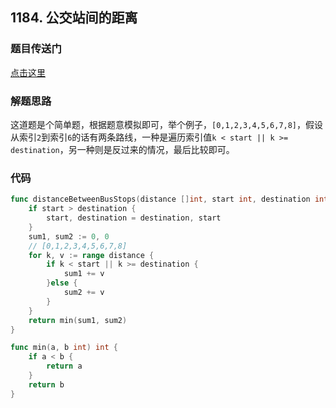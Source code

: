 ## 1184. 公交站间的距离

### 题目传送门

[点击这里](https://leetcode.cn/problems/distance-between-bus-stops/)

### 解题思路

这道题是个简单题，根据题意模拟即可，举个例子，`[0,1,2,3,4,5,6,7,8]`，假设从索引`2`到索引`6`的话有两条路线，一种是遍历索引值`k < start || k >= destination`，另一种则是反过来的情况，最后比较即可。

### 代码

```go
func distanceBetweenBusStops(distance []int, start int, destination int) int {
    if start > destination {
        start, destination = destination, start
    }
    sum1, sum2 := 0, 0
    // [0,1,2,3,4,5,6,7,8]
    for k, v := range distance {
        if k < start || k >= destination {
            sum1 += v
        }else {
            sum2 += v
        }
    }
    return min(sum1, sum2)
}

func min(a, b int) int {
    if a < b {
        return a
    }
    return b
}
```